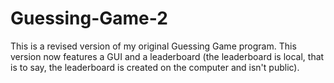# Guessing-Game-2
This is a revised version of my original Guessing Game program. This version now features a GUI and a leaderboard (the leaderboard is local, that is to say, the leaderboard is created on the computer and isn't public).
